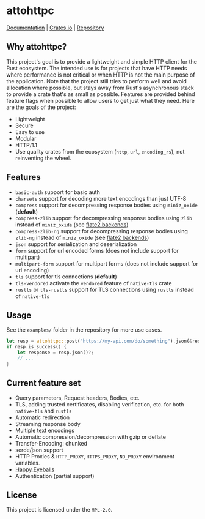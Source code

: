 # attohttpc
[Documentation](https://docs.rs/attohttpc) | [Crates.io](https://crates.io/crates/attohttpc) | [Repository](https://github.com/sbstp/attohttpc)

## Why attohttpc?
This project's goal is to provide a lightweight and simple HTTP client for the Rust ecosystem. The intended use is for
projects that have HTTP needs where performance is not critical or when HTTP is not the main purpose of the application.
Note that the project still tries to perform well and avoid allocation where possible, but stays away from Rust's
asynchronous stack to provide a crate that's as small as possible. Features are provided behind feature flags when
possible to allow users to get just what they need. Here are the goals of the project:

* Lightweight
* Secure
* Easy to use
* Modular
* HTTP/1.1
* Use quality crates from the ecosystem (`http`, `url`, `encoding_rs`), not reinventing the wheel.

## Features
* `basic-auth` support for basic auth
* `charsets` support for decoding more text encodings than just UTF-8
* `compress` support for decompressing response bodies using `miniz_oxide` (**default**)
* `compress-zlib` support for decompressing response bodies using `zlib` instead of `miniz_oxide` (see [flate2 backends](https://github.com/rust-lang/flate2-rs#backends))
* `compress-zlib-ng` support for decompressing response bodies using `zlib-ng` instead of `miniz_oxide` (see [flate2 backends](https://github.com/rust-lang/flate2-rs#backends))
* `json` support for serialization and deserialization
* `form` support for url encoded forms (does not include support for multipart)
* `multipart-form` support for multipart forms (does not include support for url encoding)
* `tls` support for tls connections (**default**)
* `tls-vendored` activate the `vendored` feature of `native-tls` crate
* `rustls` or `tls-rustls` support for TLS connections using `rustls` instead of `native-tls`

## Usage
See the `examples/` folder in the repository for more use cases.
```rust
let resp = attohttpc::post("https://my-api.com/do/something").json(&request)?.send()?;
if resp.is_success() {
    let response = resp.json()?;
    // ...
}
```

## Current feature set
* Query parameters, Request headers, Bodies, etc.
* TLS, adding trusted certificates, disabling verification, etc. for both `native-tls` and `rustls`
* Automatic redirection
* Streaming response body
* Multiple text encodings
* Automatic compression/decompression with gzip or deflate
* Transfer-Encoding: chunked
* serde/json support
* HTTP Proxies & `HTTP_PROXY`, `HTTPS_PROXY`, `NO_PROXY` environment variables.
* [Happy Eyeballs](https://en.wikipedia.org/wiki/Happy_Eyeballs)
* Authentication (partial support)

## License
This project is licensed under the `MPL-2.0`.
